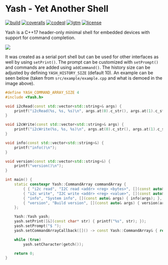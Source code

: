 # Yash - Yet Another Shell

[![build](https://github.com/bang-olufsen/yash/actions/workflows/build.yml/badge.svg)](https://github.com/bang-olufsen/yash/actions/workflows/build.yml) [![coveralls](https://coveralls.io/repos/github/bang-olufsen/yash/badge.svg?branch=main)](https://coveralls.io/github/bang-olufsen/yash?branch=main) [![codeql](https://github.com/bang-olufsen/yash/actions/workflows/codeql-analysis.yml/badge.svg)](https://github.com/bang-olufsen/yash/actions/workflows/codeql-analysis.yml) [![lgtm](https://img.shields.io/lgtm/grade/cpp/g/bang-olufsen/yash.svg?logo=lgtm&logoWidth=18)](https://lgtm.com/projects/g/bang-olufsen/yash/context:cpp) [![license](https://img.shields.io/badge/license-MIT_License-blue.svg?style=flat)](LICENSE)

Yash is a C++17 header-only minimal shell for embedded devices with support for command completion.

![](https://raw.githubusercontent.com/bang-olufsen/yash/main/src/example/example.gif)

 It was created as a serial port shell but can be used for other interfaces as well by using `setPrint()`. The prompt can be customized with `setPrompt()` and commands are added using `addCommand()`. The history size can be adjusted by defining `YASH_HISTORY_SIZE` (default 10). An example can be seen below (taken from `src/example/example.cpp` and what is demoed in the image above).

```cpp
#define YASH_COMMAND_ARRAY_SIZE 4
#include <Yash.h>

void i2cRead(const std::vector<std::string>& args) {
    printf("i2cRead(%s, %s, %s)\n", args.at(0).c_str(), args.at(1).c_str(), args.at(2).c_str());
}

void i2cWrite(const std::vector<std::string>& args) {
    printf("i2cWrite(%s, %s, %s)\n", args.at(0).c_str(), args.at(1).c_str(), args.at(2).c_str());
}

void info(const std::vector<std::string>&) {
    printf("info()\n");
}

void version(const std::vector<std::string>&) {
    printf("version()\n");
}

int main() {
    static constexpr Yash::CommandArray commandArray {
        { { "i2c read", "I2C read <addr> <reg> <bytes>", [](const auto& args) { i2cRead(args); }, 3 },
        { "i2c write", "I2C write <addr> <reg> <value>", [](const auto& args) { i2cWrite(args); }, 3},
        { "info", "System info", [](const auto& args) { info(args); }, 0 },
        { "version", "Build version", [](const auto& args) { version(args); }, 0 } }
    };

    Yash::Yash yash;
    yash.setPrint([&](const char* str) { printf("%s", str); });
    yash.setPrompt("$ ");
    yash.setCommandArrayCallback([]() -> const Yash::CommandArray& { return commandArray; });

    while (true)
        yash.setCharacter(getch());

    return 0;
}
```
